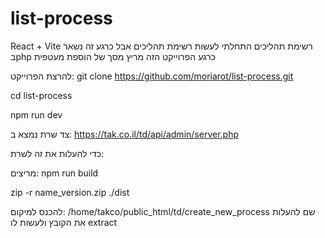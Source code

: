 # list-process
React + Vite
רשימת תהליכים
התחלתי לעשות רשימת תהליכים אבל כרגע זה נשאר בphp
כרגע הפרוייקט הזה מריץ מסך של הוספת מעטפית

להרצת הפרוייקט:
 git clone https://github.com/moriarot/list-process.git

 cd list-process

 npm run dev

 צד שרת נמצא ב: https://tak.co.il/td/api/admin/server.php


כדי להעלות את זה לשרת:

מריצים: 
npm run build

zip -r name_version.zip ./dist

להכנס למיקום:
/home/takco/public_html/td/create_new_process
שם להעלות את הקובץ ולעשות לו extract
